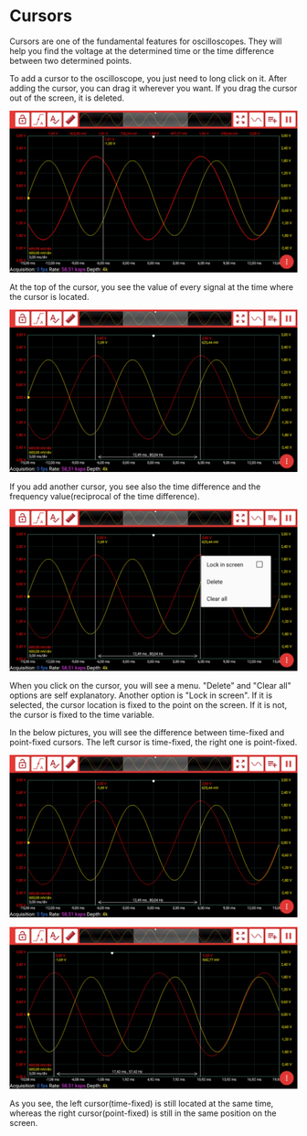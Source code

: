 # Cursors

Cursors are one of the fundamental features for oscilloscopes. They will help you find the voltage at the determined time or the time difference between two determined points.

To add a cursor to the oscilloscope, you just need to long click on it. After adding the cursor, you can drag it wherever you want. If you drag the cursor out of the screen, it is deleted.

![](../../../../../.gitbook/assets/image%20%28164%29.png)

At the top of the cursor, you see the value of every signal at the time where the cursor is located. 

![](../../../../../.gitbook/assets/image%20%28165%29.png)

If you add another cursor, you see also the time difference and the frequency value\(reciprocal of the time difference\).

![](../../../../../.gitbook/assets/image%20%28166%29.png)

When you click on the cursor, you will see a menu. "Delete" and "Clear all" options are self explanatory. Another option is "Lock in screen". If it is selected, the cursor location is fixed to the point on the screen. If it is not,  the cursor is fixed to the time variable. 

In the below pictures, you will see the difference between time-fixed and point-fixed cursors. The left cursor is time-fixed, the right one is point-fixed.

![](../../../../../.gitbook/assets/image%20%28165%29.png)

![](../../../../../.gitbook/assets/image%20%2888%29.png)

As you see, the left cursor\(time-fixed\) is still located at the same time, whereas the right cursor\(point-fixed\) is still in the same position on the screen.



